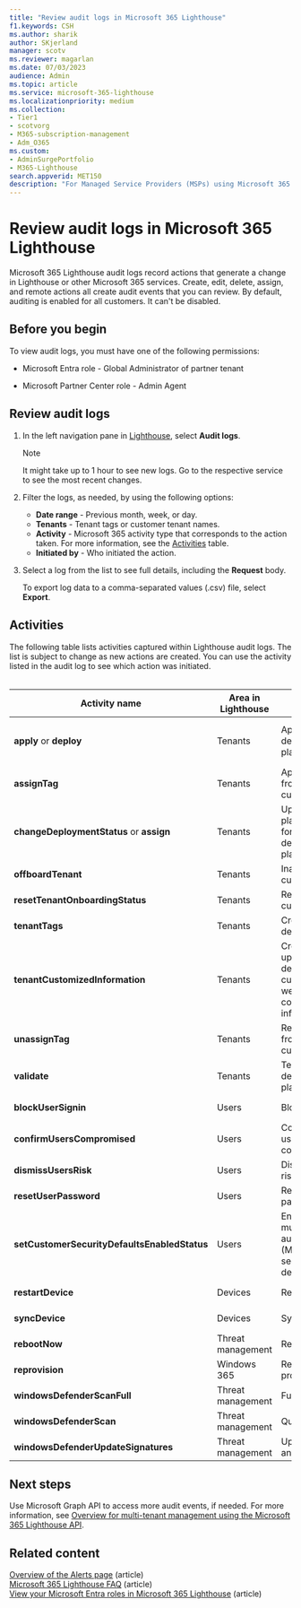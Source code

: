 ```yaml
---
title: "Review audit logs in Microsoft 365 Lighthouse"
f1.keywords: CSH
ms.author: sharik
author: SKjerland
manager: scotv
ms.reviewer: magarlan
ms.date: 07/03/2023
audience: Admin
ms.topic: article
ms.service: microsoft-365-lighthouse
ms.localizationpriority: medium
ms.collection:
- Tier1
- scotvorg
- M365-subscription-management
- Adm_O365
ms.custom:
- AdminSurgePortfolio
- M365-Lighthouse                         
search.appverid: MET150
description: "For Managed Service Providers (MSPs) using Microsoft 365 Lighthouse, learn how to review audit logs."
---
```


# Review audit logs in Microsoft 365 Lighthouse

Microsoft 365 Lighthouse audit logs record actions that generate a change in Lighthouse or other Microsoft 365 services. Create, edit, delete, assign, and remote actions all create audit events that you can review. By default, auditing is enabled for all customers. It can't be disabled.

## Before you begin

To view audit logs, you must have one of the following permissions:

- Microsoft Entra role - Global Administrator of partner tenant

- Microsoft Partner Center role - Admin Agent

## Review audit logs

1. In the left navigation pane in [Lighthouse](https://lighthouse.microsoft.com), select **Audit logs**.

    > [!NOTE]
    > It might take up to 1 hour to see new logs. Go to the respective service to see the most recent changes.

2. Filter the logs, as needed, by using the following options:

    - **Date range** - Previous month, week, or day.
    - **Tenants** - Tenant tags or customer tenant names.
    - **Activity** - Microsoft 365 activity type that corresponds to the action taken. For more information, see the [Activities](#activities) table.
    - **Initiated by** -  Who initiated the action.

3. Select a log from the list to see full details, including the **Request** body.

    To export log data to a comma-separated values (.csv) file, select **Export**.

## Activities

The following table lists activities captured within Lighthouse audit logs. The list is subject to change as new actions are created. You can use the activity listed in the audit log to see which action was initiated.<br><br>

| Activity name | Area in Lighthouse | Action initiated | Service impacted |
|--|--|--|--|
| **apply** or **deploy** | Tenants | Apply a deployment plan | Microsoft Entra ID, Microsoft Intune |
| **assignTag** | Tenants | Apply a tag from a customer | Lighthouse |
| **changeDeploymentStatus** or **assign** | Tenants | Update action plan status for deployment plan | Lighthouse |
| **offboardTenant** | Tenants | Inactivate a customer | Lighthouse |
| **resetTenantOnboardingStatus** | Tenants | Reactivate a customer | Lighthouse |
| **tenantTags** | Tenants | Create or delete a tag | Lighthouse |
| **tenantCustomizedInformation** | Tenants | Create, update, or delete a customer website or contact information | Lighthouse |
| **unassignTag** | Tenants | Remove a tag from a customer | Lighthouse |
| **validate** | Tenants | Test a deployment plan | Microsoft Entra ID |
| **blockUserSignin** | Users | Block sign-in | Microsoft Entra ID |
| **confirmUsersCompromised** | Users | Confirm a user is compromised | Microsoft Entra ID |
| **dismissUsersRisk** | Users | Dismiss user risk | Microsoft Entra ID |
| **resetUserPassword** | Users | Reset password | Microsoft Entra ID |
| **setCustomerSecurityDefaultsEnabledStatus** | Users | Enable multifactor authentication (MFA) with security defaults | Microsoft Entra ID |
| **restartDevice** | Devices | Restart | Microsoft Intune |
| **syncDevice** | Devices | Sync | Microsoft Intune |
| **rebootNow** | Threat management | Reboot | Microsoft Intune |
| **reprovision** | Windows 365 | Retry provisioning | Windows 365 |
| **windowsDefenderScanFull** | Threat management | Full scan | Microsoft Intune |
| **windowsDefenderScan** | Threat management | Quick scan | Microsoft Intune |
| **windowsDefenderUpdateSignatures** | Threat management | Update antivirus | Microsoft Intune |

## Next steps

Use Microsoft Graph API to access more audit events, if needed. For more information, see [Overview for multi-tenant management using the Microsoft 365 Lighthouse API](/graph/managedtenants-concept-overview).

## Related content

[Overview of the Alerts page](m365-lighthouse-alerts-overview.md) (article)\
[Microsoft 365 Lighthouse FAQ](m365-lighthouse-faq.yml) (article)\
[View your Microsoft Entra roles in Microsoft 365 Lighthouse](m365-lighthouse-view-your-roles.md) (article)
